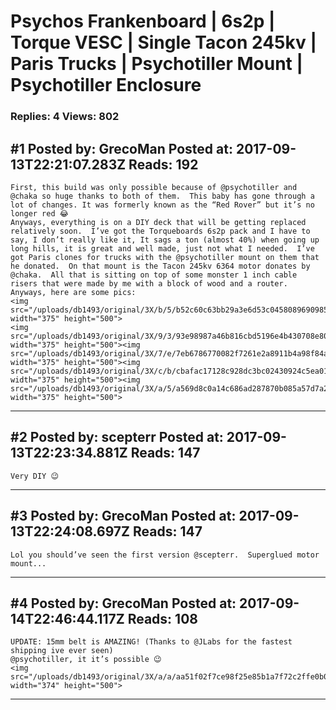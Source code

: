 # Psychos Frankenboard &#124; 6s2p &#124; Torque VESC &#124; Single Tacon 245kv &#124; Paris Trucks &#124; Psychotiller Mount &#124; Psychotiller Enclosure

### Replies: 4 Views: 802

## \#1 Posted by: GrecoMan Posted at: 2017-09-13T22:21:07.283Z Reads: 192

```
First, this build was only possible because of @psychotiller and @chaka so huge thanks to both of them.  This baby has gone through a lot of changes. It was formerly known as the “Red Rover” but it’s no longer red 😂
Anyways, everything is on a DIY deck that will be getting replaced relatively soon.  I’ve got the Torqueboards 6s2p pack and I have to say, I don’t really like it, It sags a ton (almost 40%) when going up long hills, it is great and well made, just not what I needed.  I’ve got Paris clones for trucks with the @psychotiller mount on them that he donated.  On that mount is the Tacon 245kv 6364 motor donates by @chaka.  All that is sitting on top of some monster 1 inch cable risers that were made by me with a block of wood and a router. Anyways, here are some pics:
<img src="/uploads/db1493/original/3X/b/5/b52c60c63bb29a3e6d53c0458089690985b0a7a8.jpg" width="375" height="500">    
<img src="/uploads/db1493/original/3X/9/3/93e98987a46b816cbd5196e4b430708e80a47619.jpg" width="375" height="500"><img src="/uploads/db1493/original/3X/7/e/7eb6786770082f7261e2a8911b4a98f84ac05c73.jpg" width="375" height="500"><img src="/uploads/db1493/original/3X/c/b/cbafac17128c928dc3bc02430924c5ea01f89e9b.jpg" width="375" height="500"><img src="/uploads/db1493/original/3X/a/5/a569d8c0a14c686ad287870b085a57d7a2b34268.jpg" width="375" height="500">
```

---
## \#2 Posted by: scepterr Posted at: 2017-09-13T22:23:34.881Z Reads: 147

```
Very DIY 😉
```

---
## \#3 Posted by: GrecoMan Posted at: 2017-09-13T22:24:08.697Z Reads: 147

```
Lol you should’ve seen the first version @scepterr.  Superglued motor mount...
```

---
## \#4 Posted by: GrecoMan Posted at: 2017-09-14T22:46:44.117Z Reads: 108

```
UPDATE: 15mm belt is AMAZING! (Thanks to @JLabs for the fastest shipping ive ever seen) 
@psychotiller, it it’s possible 😉
<img src="/uploads/db1493/original/3X/a/a/aa51f02f7ce98f25e85b1a7f72c2ffe0b087a861.jpg" width="374" height="500">
```

---
